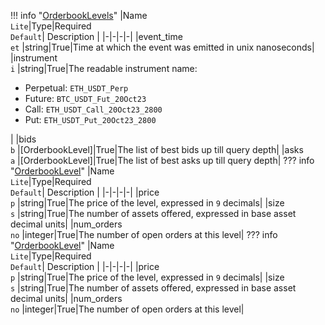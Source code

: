 !!! info "[OrderbookLevels](/../../schemas/orderbook_levels)"
    |Name<br>`Lite`|Type|Required<br>`Default`| Description |
    |-|-|-|-|
    |event_time<br>`et` |string|True|Time at which the event was emitted in unix nanoseconds|
    |instrument<br>`i` |string|True|The readable instrument name:<ul><li>Perpetual: `ETH_USDT_Perp`</li><li>Future: `BTC_USDT_Fut_20Oct23`</li><li>Call: `ETH_USDT_Call_20Oct23_2800`</li><li>Put: `ETH_USDT_Put_20Oct23_2800`</li></ul>|
    |bids<br>`b` |[OrderbookLevel]|True|The list of best bids up till query depth|
    |asks<br>`a` |[OrderbookLevel]|True|The list of best asks up till query depth|
    ??? info "[OrderbookLevel](/../../schemas/orderbook_level)"
        |Name<br>`Lite`|Type|Required<br>`Default`| Description |
        |-|-|-|-|
        |price<br>`p` |string|True|The price of the level, expressed in `9` decimals|
        |size<br>`s` |string|True|The number of assets offered, expressed in base asset decimal units|
        |num_orders<br>`no` |integer|True|The number of open orders at this level|
    ??? info "[OrderbookLevel](/../../schemas/orderbook_level)"
        |Name<br>`Lite`|Type|Required<br>`Default`| Description |
        |-|-|-|-|
        |price<br>`p` |string|True|The price of the level, expressed in `9` decimals|
        |size<br>`s` |string|True|The number of assets offered, expressed in base asset decimal units|
        |num_orders<br>`no` |integer|True|The number of open orders at this level|
